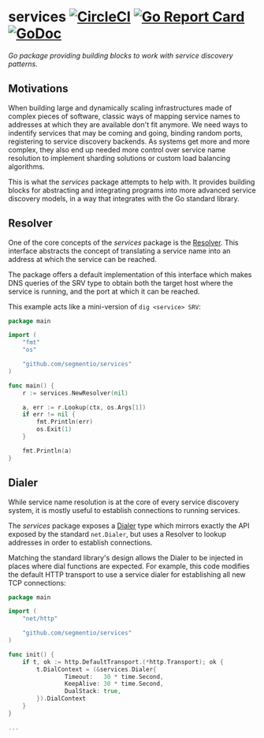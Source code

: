 # services  [![CircleCI](https://circleci.com/gh/segmentio/services.svg?style=shield)](https://circleci.com/gh/segmentio/services) [![Go Report Card](https://goreportcard.com/badge/github.com/segmentio/services)](https://goreportcard.com/report/github.com/segmentio/services) [![GoDoc](https://godoc.org/github.com/segmentio/services?status.svg)](https://godoc.org/github.com/segmentio/services)

*Go package providing building blocks to work with service discovery patterns.*

## Motivations

When building large and dynamically scaling infrastructures made of complex
pieces of software, classic ways of mapping service names to addresses at which
they are available don't fit anymore. We need ways to indentify services that
may be coming and going, binding random ports, registering to service discovery
backends. As systems get more and more complex, they also end up needed more
control over service name resolution to implement sharding solutions or custom
load balancing algorithms.

This is what the *services* package attempts to help with. It provides building
blocks for abstracting and integrating programs into more advanced service
discovery models, in a way that integrates with the Go standard library.

## Resolver

One of the core concepts of the *services* package is the
[Resolver](https://godoc.org/github.com/segmentio/services#Resolver).
This interface abstracts the concept of translating a service name into an
address at which the service can be reached.

The package offers a default implementation of this interface which makes DNS
queries of the SRV type to obtain both the target host where the service is
running, and the port at which it can be reached.

This example acts like a mini-version of `dig <service> SRV`:
```go
package main

import (
    "fmt"
    "os"

    "github.com/segmentio/services"
)

func main() {
    r := services.NewResolver(nil)

    a, err := r.Lookup(ctx, os.Args[1])
    if err != nil {
        fmt.Println(err)
        os.Exit(1)
    }

    fmt.Println(a)
}
```

## Dialer

While service name resolution is at the core of every service discovery system,
it is mostly useful to establish connections to running services.

The *services* package exposes a [Dialer](https://godoc.org/github.com/segmentio/services#Dialer)
type which mirrors exactly the API exposed by the standard `net.Dialer`, but
uses a Resolver to lookup addresses in order to establish connections.

Matching the standard library's design allows the Dialer to be injected in
places where dial functions are expected. For example, this code modifies the
default HTTP transport to use a service dialer for establishing all new TCP
connections:

```go
package main

import (
    "net/http"

    "github.com/segmentio/services"
)

func init() {
    if t, ok := http.DefaultTransport.(*http.Transport); ok {
        t.DialContext = (&services.Dialer{
                Timeout:   30 * time.Second,
                KeepAlive: 30 * time.Second,
                DualStack: true,
        }).DialContext
    }
}

...
```
